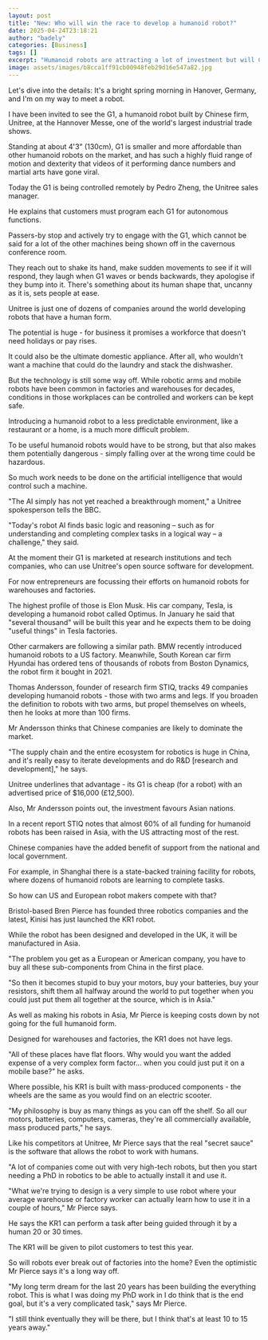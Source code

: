 ```yaml
---
layout: post
title: "New: Who will win the race to develop a humanoid robot?"
date: 2025-04-24T23:18:21
author: "badely"
categories: [Business]
tags: []
excerpt: "Humanoid robots are attracting a lot of investment but will China dominate the industry?"
image: assets/images/b8cca1ff91cb00948feb29d16e547a82.jpg
---
```


Let's dive into the details: It's a bright spring morning in Hanover, Germany, and I'm on my way to meet a robot.

I have been invited to see the G1, a humanoid robot built by Chinese firm, Unitree, at the Hannover Messe, one of the world's largest industrial trade shows.

Standing at about 4'3" (130cm), G1 is smaller and more affordable than other humanoid robots on the market, and has such a highly fluid range of motion and dexterity that videos of it performing dance numbers and martial arts have gone viral.

Today the G1 is being controlled remotely by Pedro Zheng, the Unitree sales manager.

He explains that customers must program each G1 for autonomous functions.

Passers-by stop and actively try to engage with the G1, which cannot be said for a lot of the other machines being shown off in the cavernous conference room.

They reach out to shake its hand, make sudden movements to see if it will respond, they laugh when G1 waves or bends backwards, they apologise if they bump into it. There's something about its human shape that, uncanny as it is, sets people at ease.

Unitree is just one of dozens of companies around the world developing robots that have a human form.

The potential is huge - for business it promises a workforce that doesn't need holidays or pay rises.

It could also be the ultimate domestic appliance. After all, who wouldn't want a machine that could do the laundry and stack the dishwasher.

But the technology is still some way off. While robotic arms and mobile robots have been common in factories and warehouses for decades, conditions in those workplaces can be controlled and workers can be kept safe. 

Introducing a humanoid robot to a less predictable environment, like a restaurant or a home, is a much more difficult problem.

To be useful humanoid robots would have to be strong, but that also makes them potentially dangerous - simply falling over at the wrong time could be hazardous.

So much work needs to be done on the artificial intelligence that would control such a machine.

"The AI simply has not yet reached a breakthrough moment," a Unitree spokesperson tells the BBC.

"Today's robot AI finds basic logic and reasoning – such as for understanding and completing complex tasks in a logical way – a challenge," they said. 

At the moment their G1 is marketed at research institutions and tech companies, who can use Unitree's open source software for development.

For now entrepreneurs are focussing their efforts on humanoid robots for warehouses and factories. 

The highest profile of those is Elon Musk. His car company, Tesla, is developing a humanoid robot called Optimus. In January he said that "several thousand" will be built this year and he expects them to be doing "useful things" in Tesla factories.

Other carmakers are following a similar path. BMW recently introduced humanoid robots to a US factory. Meanwhile, South Korean car firm Hyundai has ordered tens of thousands of robots from Boston Dynamics, the robot firm it bought in 2021.

Thomas Andersson, founder of research firm STIQ, tracks 49 companies developing humanoid robots - those with two arms and legs. If you broaden the definition to robots with two arms, but propel themselves on wheels, then he looks at more than 100 firms.

Mr Andersson thinks that Chinese companies are likely to dominate the market.

"The supply chain and the entire ecosystem for robotics is huge in China, and it's really easy to iterate developments and do R&D [research and development]," he says. 

Unitree underlines that advantage - its G1 is cheap (for a robot) with an advertised price of $16,000 (£12,500).

Also, Mr Andersson points out, the investment favours Asian nations.

In a recent report STIQ notes that almost 60% of all funding for humanoid robots has been raised in Asia, with the US attracting most of the rest. 

Chinese companies have the added benefit of support from the national and local government. 

For example, in Shanghai there is a state-backed training facility for robots, where dozens of humanoid robots are learning to complete tasks.

So how can US and European robot makers compete with that?

Bristol-based Bren Pierce has founded three robotics companies and the latest, Kinisi has just launched the KR1 robot.

While the robot has been designed and developed in the UK, it will be manufactured in Asia. 

"The problem you get as a European or American company, you have to buy all these sub-components from China in the first place.

"So then it becomes stupid to buy your motors, buy your batteries, buy your resistors, shift them all halfway around the world to put together when you could just put them all together at the source, which is in Asia."

As well as making his robots in Asia, Mr Pierce is keeping costs down by not going for the full humanoid form.

Designed for warehouses and factories, the KR1 does not have legs.

"All of these places have flat floors. Why would you want the added expense of a very complex form factor... when you could just put it on a mobile base?" he asks.

Where possible, his KR1 is built with mass-produced components - the wheels are the same as you would find on an electric scooter. 

"My philosophy is buy as many things as you can off the shelf. So all our motors, batteries, computers, cameras, they're all commercially available, mass produced parts," he says.

Like his competitors at Unitree, Mr Pierce says that the real "secret sauce" is the software that allows the robot to work with humans.

"A lot of companies come out with very high-tech robots, but then you start needing a PhD in robotics to be able to actually install it and use it. 

"What we're trying to design is a very simple to use robot where your average warehouse or factory worker can actually learn how to use it in a couple of hours," Mr Pierce says.

He says the KR1 can perform a task after being guided through it by a human 20 or 30 times.

The KR1 will be given to pilot customers to test this year. 

So will robots ever break out of factories into the home? Even the optimistic Mr Pierce says it's a long way off.

"My long term dream for the last 20 years has been building the everything robot. This is what I was doing my PhD work in I do think that is the end goal, but it's a very complicated task," says Mr Pierce.

"I still think eventually they will be there, but I think that's at least 10 to 15 years away."

